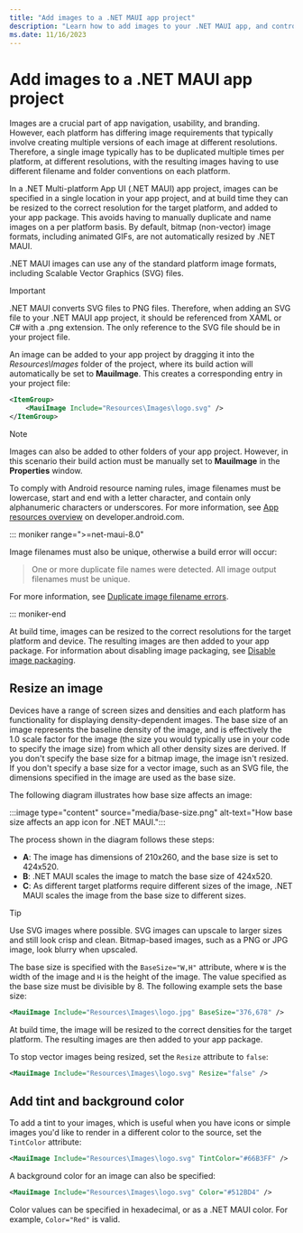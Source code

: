 ```yaml
---
title: "Add images to a .NET MAUI app project"
description: "Learn how to add images to your .NET MAUI app, and control their resizing."
ms.date: 11/16/2023
---
```


# Add images to a .NET MAUI app project

Images are a crucial part of app navigation, usability, and branding. However, each platform has differing image requirements that typically involve creating multiple versions of each image at different resolutions. Therefore, a single image typically has to be duplicated multiple times per platform, at different resolutions, with the resulting images having to use different filename and folder conventions on each platform.

In a .NET Multi-platform App UI (.NET MAUI) app project, images can be specified in a single location in your app project, and at build time they can be resized to the correct resolution for the target platform, and added to your app package. This avoids having to manually duplicate and name images on a per platform basis. By default, bitmap (non-vector) image formats, including animated GIFs, are not automatically resized by .NET MAUI.

.NET MAUI images can use any of the standard platform image formats, including Scalable Vector Graphics (SVG) files.

> [!IMPORTANT]
> .NET MAUI converts SVG files to PNG files. Therefore, when adding an SVG file to your .NET MAUI app project, it should be referenced from XAML or C# with a .png extension. The only reference to the SVG file should be in your project file.

An image can be added to your app project by dragging it into the *Resources\Images* folder of the project, where its build action will automatically be set to **MauiImage**. This creates a corresponding entry in your project file:

```xml
<ItemGroup>
    <MauiImage Include="Resources\Images\logo.svg" />
</ItemGroup>
```

> [!NOTE]
> Images can also be added to other folders of your app project. However, in this scenario their build action must be manually set to **MauiImage** in the **Properties** window.

To comply with Android resource naming rules, image filenames must be lowercase, start and end with a letter character, and contain only alphanumeric characters or underscores. For more information, see [App resources overview](https://developer.android.com/guide/topics/resources/providing-resources) on developer.android.com.

::: moniker range=">=net-maui-8.0"

Image filenames must also be unique, otherwise a build error will occur:

> One or more duplicate file names were detected. All image output filenames must be unique.

For more information, see [Duplicate image filename errors](~/troubleshooting.md).

::: moniker-end

At build time, images can be resized to the correct resolutions for the target platform and device. The resulting images are then added to your app package. For information about disabling image packaging, see [Disable image packaging](~/troubleshooting.md#disable-image-packaging).

## Resize an image

Devices have a range of screen sizes and densities and each platform has functionality for displaying density-dependent images. The base size of an image represents the baseline density of the image, and is effectively the 1.0 scale factor for the image (the size you would typically use in your code to specify the image size) from which all other density sizes are derived. If you don't specify the base size for a bitmap image, the image isn't resized. If you don't specify a base size for a vector image, such as an SVG file, the dimensions specified in the image are used as the base size.

The following diagram illustrates how base size affects an image:

:::image type="content" source="media/base-size.png" alt-text="How base size affects an app icon for .NET MAUI.":::

The process shown in the diagram follows these steps:

- **A**: The image has dimensions of 210x260, and the base size is set to 424x520.
- **B**: .NET MAUI scales the image to match the base size of 424x520.
- **C**: As different target platforms require different sizes of the image, .NET MAUI scales the image from the base size to different sizes.

> [!TIP]
> Use SVG images where possible. SVG images can upscale to larger sizes and still look crisp and clean. Bitmap-based images, such as a PNG or JPG image, look blurry when upscaled.

The base size is specified with the `BaseSize="W,H"` attribute, where `W` is the width of the image and `H` is the height of the image. The value specified as the base size must be divisible by 8. The following example sets the base size:

```xml
<MauiImage Include="Resources\Images\logo.jpg" BaseSize="376,678" />
```

At build time, the image will be resized to the correct densities for the target platform. The resulting images are then added to your app package.

To stop vector images being resized, set the `Resize` attribute to `false`:

```xml
<MauiImage Include="Resources\Images\logo.svg" Resize="false" />
```

## Add tint and background color

To add a tint to your images, which is useful when you have icons or simple images you'd like to render in a different color to the source, set the `TintColor` attribute:

```xml
<MauiImage Include="Resources\Images\logo.svg" TintColor="#66B3FF" />
```

A background color for an image can also be specified:

```xml
<MauiImage Include="Resources\Images\logo.svg" Color="#512BD4" />
```

<!-- Valid color values are actually derived from the SKColor struct, rather than Microsoft.Maui.Graphics.Colors. -->
Color values can be specified in hexadecimal, or as a .NET MAUI color. For example, `Color="Red"` is valid.
